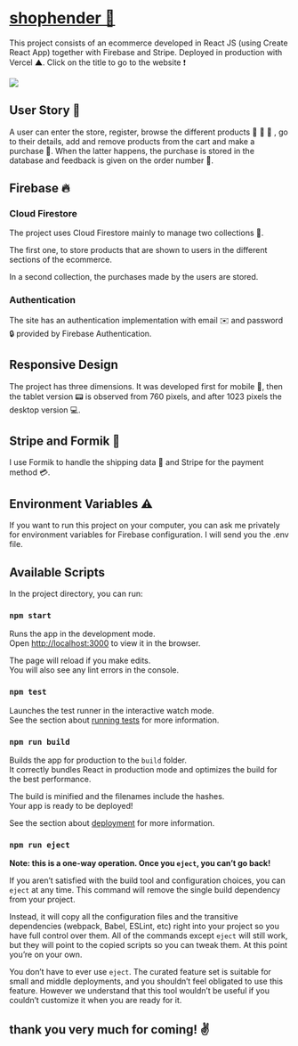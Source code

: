 # [shophender 🚀](https://shophender.vercel.app)

This project consists of an ecommerce developed in React JS (using Create React App) together with Firebase and Stripe. Deployed in production with Vercel ▲. Click on the title to go to the website ❗

![](flow.gif)

## User Story 🙋

A user can enter the store, register, browse the different products 👕 👖 👞 , go to their details, add and remove products from the cart and make a purchase 💸. When the latter happens, the purchase is stored in the database and feedback is given on the order number 📃.

## Firebase 🔥 

### Cloud Firestore

The project uses Cloud Firestore mainly to manage two collections 📁. 

The first one, to store products that are shown to users in the different sections of the ecommerce.

In a second collection, the purchases made by the users are stored.

### Authentication

The site has an authentication implementation with email ✉️ and password 🔒 provided by Firebase Authentication.

## Responsive Design

The project has three dimensions. It was developed first for mobile 📱, then the tablet version 📟 is observed from 760 pixels, and after 1023 pixels the desktop version 💻.

## Stripe and Formik 💪 

I use Formik to handle the shipping data 🚚 and Stripe for the payment method 💳.

## Environment Variables ⚠️ 

If you want to run this project on your computer, you can ask me privately for environment variables for Firebase configuration. I will send you the .env file.

## Available Scripts

In the project directory, you can run:

### `npm start`

Runs the app in the development mode.<br />
Open [http://localhost:3000](http://localhost:3000) to view it in the browser.

The page will reload if you make edits.<br />
You will also see any lint errors in the console.

### `npm test`

Launches the test runner in the interactive watch mode.<br />
See the section about [running tests](https://facebook.github.io/create-react-app/docs/running-tests) for more information.

### `npm run build`

Builds the app for production to the `build` folder.<br />
It correctly bundles React in production mode and optimizes the build for the best performance.

The build is minified and the filenames include the hashes.<br />
Your app is ready to be deployed!

See the section about [deployment](https://facebook.github.io/create-react-app/docs/deployment) for more information.

### `npm run eject`

**Note: this is a one-way operation. Once you `eject`, you can’t go back!**

If you aren’t satisfied with the build tool and configuration choices, you can `eject` at any time. This command will remove the single build dependency from your project.

Instead, it will copy all the configuration files and the transitive dependencies (webpack, Babel, ESLint, etc) right into your project so you have full control over them. All of the commands except `eject` will still work, but they will point to the copied scripts so you can tweak them. At this point you’re on your own.

You don’t have to ever use `eject`. The curated feature set is suitable for small and middle deployments, and you shouldn’t feel obligated to use this feature. However we understand that this tool wouldn’t be useful if you couldn’t customize it when you are ready for it.

## thank you very much for coming! ✌️ 